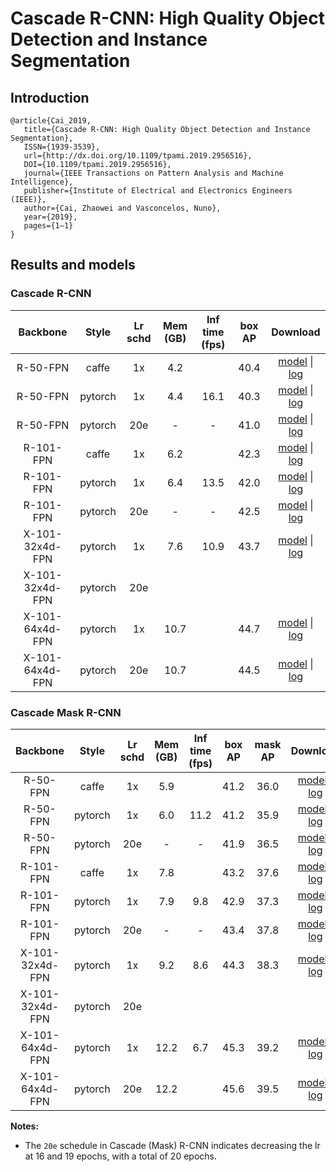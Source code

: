 # Cascade R-CNN: High Quality Object Detection and Instance Segmentation

## Introduction
```
@article{Cai_2019,
   title={Cascade R-CNN: High Quality Object Detection and Instance Segmentation},
   ISSN={1939-3539},
   url={http://dx.doi.org/10.1109/tpami.2019.2956516},
   DOI={10.1109/tpami.2019.2956516},
   journal={IEEE Transactions on Pattern Analysis and Machine Intelligence},
   publisher={Institute of Electrical and Electronics Engineers (IEEE)},
   author={Cai, Zhaowei and Vasconcelos, Nuno},
   year={2019},
   pages={1–1}
}
```

## Results and models

### Cascade R-CNN

|    Backbone     |  Style  | Lr schd | Mem (GB) | Inf time (fps) | box AP | Download |
| :-------------: | :-----: | :-----: | :------: | :------------: | :----: |:--------:|
|    R-50-FPN     |  caffe  |   1x    |   4.2    |                |  40.4  | [model](https://open-mmlab.s3.ap-northeast-2.amazonaws.com/mmdetection/v2.0/cascade_rcnn/cascade_rcnn_r50_caffe_fpn_1x_coco/cascade_rcnn_r50_caffe_fpn_1x_coco_bbox_mAP-0.404_20200504_174853-b857be87.pth) &#124; [log](https://open-mmlab.s3.ap-northeast-2.amazonaws.com/mmdetection/v2.0/cascade_rcnn/cascade_rcnn_r50_caffe_fpn_1x_coco/cascade_rcnn_r50_caffe_fpn_1x_coco_20200504_174853.log.json) |
|    R-50-FPN     | pytorch |   1x    |   4.4    |      16.1      |  40.3  | [model](https://open-mmlab.s3.ap-northeast-2.amazonaws.com/mmdetection/v2.0/cascade_rcnn/cascade_rcnn_r50_fpn_1x_coco/cascade_rcnn_r50_fpn_1x_coco_20200316-3dc56deb.pth) &#124; [log](https://open-mmlab.s3.ap-northeast-2.amazonaws.com/mmdetection/v2.0/cascade_rcnn/cascade_rcnn_r50_fpn_1x_coco/cascade_rcnn_r50_fpn_1x_coco_20200316_214748.log.json) |
|    R-50-FPN     | pytorch |   20e   |  -       |      -         | 41.0   | [model](https://open-mmlab.s3.ap-northeast-2.amazonaws.com/mmdetection/v2.0/cascade_rcnn/cascade_rcnn_r50_fpn_20e_coco/cascade_rcnn_r50_fpn_20e_coco_bbox_mAP-0.41_20200504_175131-e9872a90.pth) &#124; [log](https://open-mmlab.s3.ap-northeast-2.amazonaws.com/mmdetection/v2.0/cascade_rcnn/cascade_rcnn_r50_fpn_20e_coco/cascade_rcnn_r50_fpn_20e_coco_20200504_175131.log.json) |
|    R-101-FPN    |  caffe  |   1x    |  6.2     |                | 42.3   | [model](https://open-mmlab.s3.ap-northeast-2.amazonaws.com/mmdetection/v2.0/cascade_rcnn/cascade_rcnn_r101_caffe_fpn_1x_coco/cascade_rcnn_r101_caffe_fpn_1x_coco_bbox_mAP-0.423_20200504_175649-cab8dbd5.pth) &#124; [log](https://open-mmlab.s3.ap-northeast-2.amazonaws.com/mmdetection/v2.0/cascade_rcnn/cascade_rcnn_r101_caffe_fpn_1x_coco/cascade_rcnn_r101_caffe_fpn_1x_coco_20200504_175649.log.json) |
|    R-101-FPN    | pytorch |   1x    |   6.4    |      13.5      |  42.0  | [model](https://open-mmlab.s3.ap-northeast-2.amazonaws.com/mmdetection/v2.0/cascade_rcnn/cascade_rcnn_r101_fpn_1x_coco/cascade_rcnn_r101_fpn_1x_coco_20200317-0b6a2fbf.pth) &#124; [log](https://open-mmlab.s3.ap-northeast-2.amazonaws.com/mmdetection/v2.0/cascade_rcnn/cascade_rcnn_r101_fpn_1x_coco/cascade_rcnn_r101_fpn_1x_coco_20200317_101744.log.json) |
|    R-101-FPN    | pytorch |   20e   |   -      |      -         |  42.5  | [model](https://open-mmlab.s3.ap-northeast-2.amazonaws.com/mmdetection/v2.0/cascade_rcnn/cascade_rcnn_r101_fpn_20e_coco/cascade_rcnn_r101_fpn_20e_coco_bbox_mAP-0.425_20200504_231812-5057dcc5.pth) &#124; [log](https://open-mmlab.s3.ap-northeast-2.amazonaws.com/mmdetection/v2.0/cascade_rcnn/cascade_rcnn_r101_fpn_20e_coco/cascade_rcnn_r101_fpn_20e_coco_20200504_231812.log.json) |
| X-101-32x4d-FPN | pytorch |   1x    |   7.6    |      10.9      |  43.7  | [model](https://open-mmlab.s3.ap-northeast-2.amazonaws.com/mmdetection/v2.0/cascade_rcnn/cascade_rcnn_x101_32x4d_fpn_1x_coco/cascade_rcnn_x101_32x4d_fpn_1x_coco_20200316-95c2deb6.pth) &#124; [log](https://open-mmlab.s3.ap-northeast-2.amazonaws.com/mmdetection/v2.0/cascade_rcnn/cascade_rcnn_x101_32x4d_fpn_1x_coco/cascade_rcnn_x101_32x4d_fpn_1x_coco_20200316_055608.log.json) |
| X-101-32x4d-FPN | pytorch |   20e   |          |                |        | |
| X-101-64x4d-FPN | pytorch |   1x    |  10.7    |                | 44.7   | [model](https://open-mmlab.s3.ap-northeast-2.amazonaws.com/mmdetection/v2.0/cascade_rcnn/cascade_rcnn_x101_64x4d_fpn_1x_coco/cascade_rcnn_x101_64x4d_fpn_1x_coco_20200515_075702-43ce6a30.pth) &#124; [log](https://open-mmlab.s3.ap-northeast-2.amazonaws.com/mmdetection/v2.0/cascade_rcnn/cascade_rcnn_x101_64x4d_fpn_1x_coco/cascade_rcnn_x101_64x4d_fpn_1x_coco_20200515_075702.log.json)|
| X-101-64x4d-FPN | pytorch |   20e   |  10.7    |                | 44.5   | [model](https://open-mmlab.s3.ap-northeast-2.amazonaws.com/mmdetection/v2.0/cascade_rcnn/cascade_rcnn_x101_64x4d_fpn_20e_coco/cascade_rcnn_x101_64x4d_fpn_20e_coco_20200509_224357-051557b1.pth) &#124; [log](https://open-mmlab.s3.ap-northeast-2.amazonaws.com/mmdetection/v2.0/cascade_rcnn/cascade_rcnn_x101_64x4d_fpn_20e_coco/cascade_rcnn_x101_64x4d_fpn_20e_coco_20200509_224357.log.json)|

### Cascade Mask R-CNN

|    Backbone     |  Style  | Lr schd | Mem (GB) | Inf time (fps) | box AP | mask AP | Download |
| :-------------: | :-----: | :-----: | :------: | :------------: | :----: | :-----: | :----------------: |
|    R-50-FPN     |  caffe  |   1x    |  5.9     |                | 41.2   | 36.0    | [model](https://open-mmlab.s3.ap-northeast-2.amazonaws.com/mmdetection/v2.0/cascade_rcnn/cascade_mask_rcnn_r50_caffe_fpn_1x_coco/cascade_mask_rcnn_r50_caffe_fpn_1x_coco_bbox_mAP-0.412__segm_mAP-0.36_20200504_174659-5004b251.pth) &#124; [log](https://open-mmlab.s3.ap-northeast-2.amazonaws.com/mmdetection/v2.0/cascade_rcnn/cascade_mask_rcnn_r50_caffe_fpn_1x_coco/cascade_mask_rcnn_r50_caffe_fpn_1x_coco_20200504_174659.log.json) |
|    R-50-FPN     | pytorch |   1x    |  6.0     |  11.2          | 41.2   | 35.9    | [model](https://open-mmlab.s3.ap-northeast-2.amazonaws.com/mmdetection/v2.0/cascade_rcnn/cascade_mask_rcnn_r50_fpn_1x_coco/cascade_mask_rcnn_r50_fpn_1x_coco_20200203-9d4dcb24.pth) &#124; [log](https://open-mmlab.s3.ap-northeast-2.amazonaws.com/mmdetection/v2.0/cascade_rcnn/cascade_mask_rcnn_r50_fpn_1x_coco/cascade_mask_rcnn_r50_fpn_1x_coco_20200203_170449.log.json) |
|    R-50-FPN     | pytorch |   20e   |  -       | -              | 41.9   | 36.5    | [model](https://open-mmlab.s3.ap-northeast-2.amazonaws.com/mmdetection/v2.0/cascade_rcnn/cascade_mask_rcnn_r50_fpn_20e_coco/cascade_mask_rcnn_r50_fpn_20e_coco_bbox_mAP-0.419__segm_mAP-0.365_20200504_174711-4af8e66e.pth) &#124; [log](https://open-mmlab.s3.ap-northeast-2.amazonaws.com/mmdetection/v2.0/cascade_rcnn/cascade_mask_rcnn_r50_fpn_20e_coco/cascade_mask_rcnn_r50_fpn_20e_coco_20200504_174711.log.json)|
|    R-101-FPN    |  caffe  |   1x    |  7.8     |                | 43.2   | 37.6    | [model](https://open-mmlab.s3.ap-northeast-2.amazonaws.com/mmdetection/v2.0/cascade_rcnn/cascade_mask_rcnn_r101_caffe_fpn_1x_coco/cascade_mask_rcnn_r101_caffe_fpn_1x_coco_bbox_mAP-0.432__segm_mAP-0.376_20200504_174813-5c1e9599.pth) &#124; [log](https://open-mmlab.s3.ap-northeast-2.amazonaws.com/mmdetection/v2.0/cascade_rcnn/cascade_mask_rcnn_r101_caffe_fpn_1x_coco/cascade_mask_rcnn_r101_caffe_fpn_1x_coco_20200504_174813.log.json)|
|    R-101-FPN    | pytorch |   1x    |  7.9     |  9.8           | 42.9   | 37.3    | [model](https://open-mmlab.s3.ap-northeast-2.amazonaws.com/mmdetection/v2.0/cascade_rcnn/cascade_mask_rcnn_r101_fpn_1x_coco/cascade_mask_rcnn_r101_fpn_1x_coco_20200203-befdf6ee.pth) &#124; [log](https://open-mmlab.s3.ap-northeast-2.amazonaws.com/mmdetection/v2.0/cascade_rcnn/cascade_mask_rcnn_r101_fpn_1x_coco/cascade_mask_rcnn_r101_fpn_1x_coco_20200203_092521.log.json) |
|    R-101-FPN    | pytorch |   20e   |  -       |  -             | 43.4   | 37.8    | [model](https://open-mmlab.s3.ap-northeast-2.amazonaws.com/mmdetection/v2.0/cascade_rcnn/cascade_mask_rcnn_r101_fpn_20e_coco/cascade_mask_rcnn_r101_fpn_20e_coco_bbox_mAP-0.434__segm_mAP-0.378_20200504_174836-005947da.pth) &#124; [log](https://open-mmlab.s3.ap-northeast-2.amazonaws.com/mmdetection/v2.0/cascade_rcnn/cascade_mask_rcnn_r101_fpn_20e_coco/cascade_mask_rcnn_r101_fpn_20e_coco_20200504_174836.log.json)|
| X-101-32x4d-FPN | pytorch |   1x    |  9.2     |  8.6           | 44.3   | 38.3    | [model](https://open-mmlab.s3.ap-northeast-2.amazonaws.com/mmdetection/v2.0/cascade_rcnn/cascade_mask_rcnn_x101_32x4d_fpn_1x_coco/cascade_mask_rcnn_x101_32x4d_fpn_1x_coco_20200201-0f411b1f.pth) &#124; [log](https://open-mmlab.s3.ap-northeast-2.amazonaws.com/mmdetection/v2.0/cascade_rcnn/cascade_mask_rcnn_x101_32x4d_fpn_1x_coco/cascade_mask_rcnn_x101_32x4d_fpn_1x_coco_20200201_052416.log.json) |
| X-101-32x4d-FPN | pytorch |   20e   |          |                |        |         | |
| X-101-64x4d-FPN | pytorch |   1x    |  12.2    |  6.7           | 45.3   | 39.2    | [model](https://open-mmlab.s3.ap-northeast-2.amazonaws.com/mmdetection/v2.0/cascade_rcnn/cascade_mask_rcnn_x101_64x4d_fpn_1x_coco/cascade_mask_rcnn_x101_64x4d_fpn_1x_coco_20200203-9a2db89d.pth) &#124; [log](https://open-mmlab.s3.ap-northeast-2.amazonaws.com/mmdetection/v2.0/cascade_rcnn/cascade_mask_rcnn_x101_64x4d_fpn_1x_coco/cascade_mask_rcnn_x101_64x4d_fpn_1x_coco_20200203_044059.log.json) |
| X-101-64x4d-FPN | pytorch |   20e   |  12.2   |                 | 45.6     |39.5   | [model](https://open-mmlab.s3.ap-northeast-2.amazonaws.com/mmdetection/v2.0/cascade_rcnn/cascade_mask_rcnn_x101_64x4d_fpn_20e_coco/cascade_mask_rcnn_x101_64x4d_fpn_20e_coco_20200512_161033-bdb5126a.pth) &#124; [log](https://open-mmlab.s3.ap-northeast-2.amazonaws.com/mmdetection/v2.0/cascade_rcnn/cascade_mask_rcnn_x101_64x4d_fpn_20e_coco/cascade_mask_rcnn_x101_64x4d_fpn_20e_coco_20200512_161033.log.json)|

**Notes:**

- The `20e` schedule in Cascade (Mask) R-CNN indicates decreasing the lr at 16 and 19 epochs, with a total of 20 epochs.
